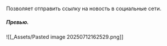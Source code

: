Позволяет отправить ссылку на новость в социальные сети.
##### Превью.
![[_Assets/Pasted image 20250712162529.png]]